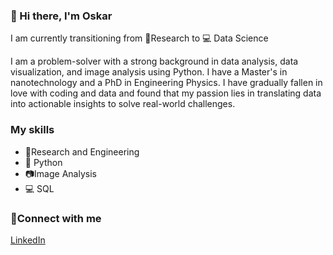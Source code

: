 ### 👋 Hi there, I'm Oskar

I am currently transitioning from :microscope:Research to :computer: Data Science

I am a problem-solver with a strong background in data analysis, data visualization, and image analysis using Python. I have a Master's in nanotechnology and a PhD in Engineering Physics. I have gradually fallen in love with coding and data and found that my passion lies in translating data into actionable insights to solve real-world challenges.

### My skills
* :microscope:Research and Engineering
* :snake: Python
* :camera:Image Analysis
* :computer: SQL

### :raised_hands:Connect with me
[LinkedIn](https://www.linkedin.com/in/oskar-strom-phd/)

<!--
**oskarestrom/oskarestrom** is a ✨ _special_ ✨ repository because its `README.md` (this file) appears on your GitHub profile.

Here are some ideas to get you started:

- 🔭 I’m currently working on ...
- 🌱 I’m currently learning ...
- 👯 I’m looking to collaborate on ...
- 🤔 I’m looking for help with ...
- 💬 Ask me about ...
- 📫 How to reach me: ...
- 😄 Pronouns: ...
- ⚡ Fun fact: ...
-->
